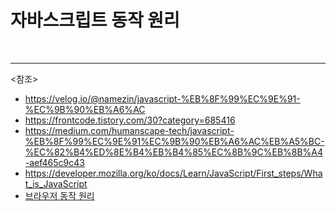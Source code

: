# 자바스크립트 동작 원리



<br>

----------

<참조>

- https://velog.io/@namezin/javascript-%EB%8F%99%EC%9E%91-%EC%9B%90%EB%A6%AC
- https://frontcode.tistory.com/30?category=685416
- https://medium.com/humanscape-tech/javascript-%EB%8F%99%EC%9E%91%EC%9B%90%EB%A6%AC%EB%A5%BC-%EC%82%B4%ED%8E%B4%EB%B4%85%EC%8B%9C%EB%8B%A4-aef465c9c43
- https://developer.mozilla.org/ko/docs/Learn/JavaScript/First_steps/What_is_JavaScript
- [브라우저 동작 원리](https://poiemaweb.com/js-browser)

